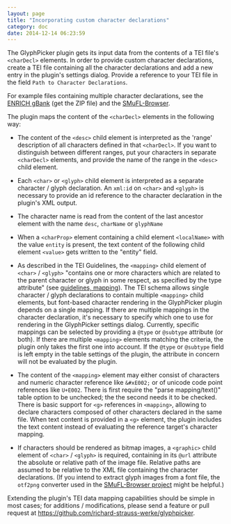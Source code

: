 ```yaml
---
layout: page
title: "Incorporating custom character declarations"
category: doc
date: 2014-12-14 06:23:59
---
```


The GlyphPicker plugin gets its input data from the contents of a TEI file's `<charDecl>` elements. In order to provide custom
 character declarations, create a TEI file containing all the character declarations and add a new entry in the plugin's 
  settings dialog. Provide a reference to your TEI file in the field `Path to Character Declarations`. 

For example files containing multiple character declarations, see the
 [ENRICH gBank](http://www.manuscriptorium.com/apps/gbank/) (get the ZIP file) and the [SMuFL-Browser](http://edirom.de/smufl-browser/index.tei).

The plugin maps the content of the `<charDecl>` elements in the following way:

- The content of the `<desc>` child element is interpreted as the 'range' description of all characters
 defined in that `<charDecl>`. If you want to distinguish between different ranges, put your characters in separate `<charDecl>` elements,
 and provide the name of the range in the `<desc>` child element.

- Each `<char>` or `<glyph>` child element is interpreted as a separate character / glyph declaration.
An `xml:id` on `<char>` and `<glyph>` is necessary to provide an id reference to the character declaration in the plugin's XML output.

- The character name is read from the content of the last ancestor element with the name `desc`, `charName` or `glyphName`

- When a `<charProp>` element containing a child element `<localName>` with the value `entity` is present, the text content of the following child element `<value>` gets
written to the "entity" field.

- As described in the TEI Guidelines, the `<mapping>` child element of `<char>` / `<glyph>` 
"contains one or more characters which are related to the parent character or glyph in 
some respect, as specified by the type attribute" (see [guidelines, mapping](http://www.tei-c.org/release/doc/tei-p5-doc/de/html/ref-mapping.html)).
The TEI schema allows single character / glyph declarations to contain multiple `<mapping>` child elements, but font-based character rendering in the
 GlyphPicker plugin depends on a single mapping. If there are multiple mappings in the character declaration, it's necessary to specify which one to use
 for rendering in the GlyphPicker settings dialog. Currently, specific mappings can be selected by providing a `@type` or `@subtype` attribute (or both). 
  If there are multiple `<mapping>` elements matching the criteria, the plugin only takes the first one into account. If the `@type` or `@subtype` field is left empty in
  the table settings of the plugin, the attribute in concern will not be evaluated by the plugin.

- The content of the `<mapping>` element may either consist of characters and numeric character reference like `&#xE002;` or of unicode code point references like `U+E002`. There is
first require the "parse mapping/text()" table option to be unchecked; the the second needs it to be checked. There is
basic support for `<g>` references in `<mapping>`, allowing to declare characters composed of other characters declared in the same file. When text content is provided in
a `<g>` element, the plugin includes the text content instead of evaluating the reference target's character mapping.

- If characters should be rendered as bitmap images, a `<graphic>` child element of `<char>` / `<glyph>` is required, containing in its `@url` attribute the absolute or relative path
of the image file. Relative paths are assumed to be relative to the XML file containing the character declarations. (If you intend to extract glyph images from a font file, the
`otf2png` converter used in the [SMuFL-Browser project](https://github.com/Edirom/SMuFL-Browser) might be helpful.)

Extending the plugin's TEI data mapping capabilities should be simple in most cases; for additions / modifications, please send a feature or pull request at https://github.com/richard-strauss-werke/glyphpicker.

